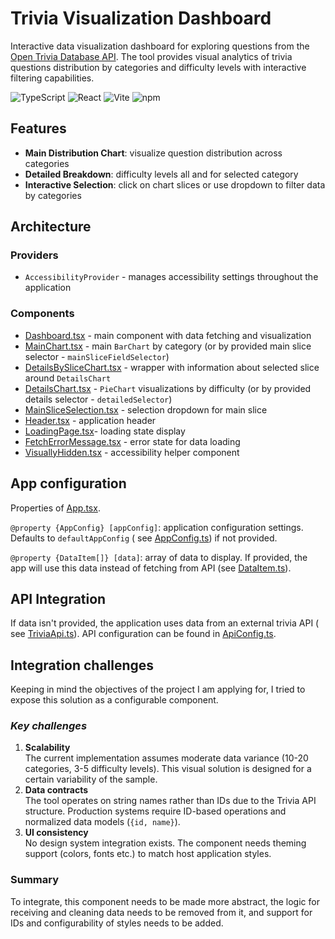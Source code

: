 # Trivia Visualization Dashboard

Interactive data visualization dashboard for exploring questions from
the [Open Trivia Database API](https://opentdb.com/).
The tool provides visual analytics of trivia questions distribution by categories and difficulty levels with interactive
filtering capabilities.

![TypeScript](https://img.shields.io/badge/TypeScript-5.9.3-blue)
![React](https://img.shields.io/badge/React-19.2.0-blue)
![Vite](https://img.shields.io/badge/Vite-7.1.7-purple)
![npm](https://img.shields.io/npm/v/recharts?label=Recharts)

## Features

- **Main Distribution Chart**: visualize question distribution across categories
- **Detailed Breakdown**: difficulty levels all and for selected category
- **Interactive Selection**: click on chart slices or use dropdown to filter data by categories

## Architecture

### Providers

- `AccessibilityProvider` - manages accessibility settings throughout the application

### Components

- [Dashboard.tsx](src/components/Dashboard/Dashboard.tsx) - main component with data fetching and visualization
- [MainChart.tsx](src/components/MainChart/MainChart.tsx) - main `BarChart` by category (or by provided main slice
  selector - `mainSliceFieldSelector`)
- [DetailsBySliceChart.tsx](src/components/DetailsBySliceChart/DetailsBySliceChart.tsx) - wrapper with information about
  selected slice around `DetailsChart`
- [DetailsChart.tsx](src/components/DetailsChart/DetailsChart.tsx) - `PieChart` visualizations by difficulty (or by
  provided details selector - `detailedSelector`)
- [MainSliceSelection.tsx](src/components/MainSliceSelection/MainSliceSelection.tsx) - selection dropdown for main slice
- [Header.tsx](src/components/Header/Header.tsx) - application header
- [LoadingPage.tsx](src/components/LoadingPage/LoadingPage.tsx)- loading state display
- [FetchErrorMessage.tsx](src/components/FetchErrorMessage/FetchErrorMessage.tsx) - error state for data loading
- [VisuallyHidden.tsx](src/components/VisuallyHidden/VisuallyHidden.tsx) - accessibility helper component

## App configuration

Properties of [App.tsx](src/App.tsx).

`@property {AppConfig} [appConfig]`: application configuration settings. Defaults to `defaultAppConfig` (
see [AppConfig.ts](src/AppConfig.ts)) if not provided.

`@property {DataItem[]} [data]`: array of data to display. If provided, the app will use this data instead of fetching
from API (see [DataItem.ts](src/api/TriviaApi.ts)).

## API Integration

If data isn't provided, the application uses data from an external trivia API (
see [TriviaApi.ts](src/api/TriviaApi.ts)).
API configuration can be found in [ApiConfig.ts](src/api/ApiConfig.ts).

## Integration challenges

Keeping in mind the objectives of the project I am applying for, I tried to expose this solution as a configurable
component.

### ***Key challenges***

1. **Scalability**  
   The current implementation assumes moderate data variance (10-20 categories, 3-5 difficulty levels). This visual
   solution is designed for a certain variability of the sample.
2. **Data contracts**  
   The tool operates on string names rather than IDs due to the Trivia API structure. Production systems require
   ID-based operations and normalized data models (`{id, name}`).
3. **UI consistency**  
   No design system integration exists. The component needs theming support (colors, fonts etc.) to match host
   application styles.

### **Summary**

To integrate, this component needs to be made more abstract, the logic for receiving and cleaning data needs to be
removed from it, and support for IDs and configurability of styles needs to be added.